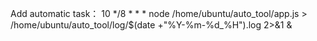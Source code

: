 Add automatic task：
10 */8 * * * node /home/ubuntu/auto_tool/app.js > /home/ubuntu/auto_tool/log/$(date +"\%Y-\%m-\%d_\%H").log 2>&1 &